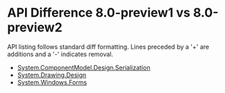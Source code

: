 # API Difference 8.0-preview1 vs 8.0-preview2

API listing follows standard diff formatting.
Lines preceded by a '+' are additions and a '-' indicates removal.

* [System.ComponentModel.Design.Serialization](8.0-preview2_System.ComponentModel.Design.Serialization.md)
* [System.Drawing.Design](8.0-preview2_System.Drawing.Design.md)
* [System.Windows.Forms](8.0-preview2_System.Windows.Forms.md)
